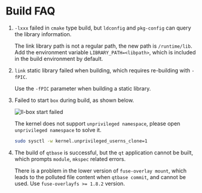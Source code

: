 <!--
SPDX-FileCopyrightText: 2023 UnionTech Software Technology Co., Ltd.

SPDX-License-Identifier: LGPL-3.0-or-later
-->

# Build FAQ

1. `-lxxx` failed in `cmake` type build, but `ldconfig` and `pkg-config` can query the library information.

   The link library path is not a regular path, the new path is `/runtime/lib`. Add the environment variable `LIBRARY_PATH=<libpath>`, which is included in the build environment by default.

2. `link` static library failed when building, which requires re-building with `-fPIC`.

   Use the `-fPIC` parameter when building a static library.

3. Failed to start `box` during build, as shown below.

   ![ll-box start failed](images/ll-box-start-failed.png)

   The kernel does not support `unprivileged namespace`, please open `unprivileged namespace` to solve it.

   ```bash
   sudo sysctl -w kernel.unprivileged_userns_clone=1
   ```

4. The build of `qtbase` is successful, but the `qt` application cannot be built, which prompts `module`, `mkspec` related errors.

   There is a problem in the lower version of `fuse-overlay mount`, which leads to the polluted file content when `qtbase commit`, and cannot be used. Use `fuse-overlayfs >= 1.8.2` version.
